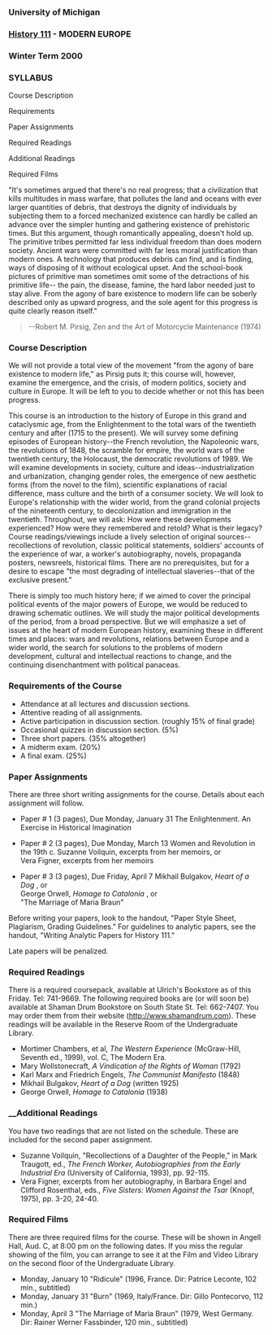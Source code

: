 ### University of Michigan

### [History 111](index.html) \- MODERN EUROPE

### Winter Term 2000



### SYLLABUS



Course Description

Requirements

Paper Assignments

Required Readings

Additional Readings

Required Films

>  

"It's sometimes argued that there's no real progress; that a civilization that
kills multitudes in mass warfare, that pollutes the land and oceans with ever
larger quantities of debris, that destroys the dignity of individuals by
subjecting them to a forced mechanized existence can hardly be called an
advance over the simpler hunting and gathering existence of prehistoric times.
But this argument, though romantically appealing, doesn't hold up. The
primitive tribes permitted far less individual freedom than does modern
society. Ancient wars were committed with far less moral justification than
modern ones. A technology that produces debris can find, and is finding, ways
of disposing of it without ecological upset. And the school-book pictures of
primitive man sometimes omit some of the detractions of his primitive life--
the pain, the disease, famine, the hard labor needed just to stay alive. From
the agony of bare existence to modern life can be soberly described only as
upward progress, and the sole agent for this progress is quite clearly reason
itself."

> \--Robert M. Pirsig, Zen and the Art of Motorcycle Maintenance (1974)



### Course Description

We will not provide a total view of the movement "from the agony of bare
existence to modern life," as Pirsig puts it; this course will, however,
examine the emergence, and the crisis, of modern politics, society and culture
in Europe. It will be left to you to decide whether or not this has been
progress.

This course is an introduction to the history of Europe in this grand and
cataclysmic age, from the Enlightenment to the total wars of the twentieth
century and after (1715 to the present). We will survey some defining episodes
of European history--the French revolution, the Napoleonic wars, the
revolutions of 1848, the scramble for empire, the world wars of the twentieth
century, the Holocaust, the democratic revolutions of 1989. We will examine
developments in society, culture and ideas--industrialization and
urbanization, changing gender roles, the emergence of new aesthetic forms
(from the novel to the film), scientific explanations of racial difference,
mass culture and the birth of a consumer society. We will look to Europe's
relationship with the wider world, from the grand colonial projects of the
nineteenth century, to decolonization and immigration in the twentieth.
Throughout, we will ask: How were these developments experienced? How were
they remembered and retold? What is their legacy? Course readings/viewings
include a lively selection of original sources--recollections of revolution,
classic political statements, soldiers' accounts of the experience of war, a
worker's autobiography, novels, propaganda posters, newsreels, historical
films. There are no prerequisites, but for a desire to escape "the most
degrading of intellectual slaveries--that of the exclusive present."

There is simply too much history here; if we aimed to cover the principal
political events of the major powers of Europe, we would be reduced to drawing
schematic outlines. We will study the major political developments of the
period, from a broad perspective. But we will emphasize a set of issues at the
heart of modern European history, examining these in different times and
places: wars and revolutions, relations between Europe and a wider world, the
search for solutions to the problems of modern development, cultural and
intellectual reactions to change, and the continuing disenchantment with
political panaceas.

### Requirements of the Course

  * Attendance at all lectures and discussion sections. 
  * Attentive reading of all assignments. 
  * Active participation in discussion section. (roughly 15% of final grade) 
  * Occasional quizzes in discussion section. (5%) 
  * Three short papers. (35% altogether) 
  * A midterm exam. (20%) 
  * A final exam. (25%) 

### Paper Assignments

There are three short writing assignments for the course. Details about each
assignment will follow.

  * Paper # 1 (3 pages), Due Monday, January 31  The Enlightenment. An Exercise in Historical Imagination 
  * Paper # 2 (3 pages), Due Monday, March 13  Women and Revolution in the 19th c.  Suzanne Voilquin, excerpts from her memoirs, or  
Vera Figner, excerpts from her memoirs

  * Paper # 3 (3 pages), Due Friday, April 7  Mikhail Bulgakov, _Heart of a Dog_ , or  
George Orwell, _Homage to Catalonia_ , or  
"The Marriage of Maria Braun"  

Before writing your papers, look to the handout, "Paper Style Sheet,
Plagiarism, Grading Guidelines." For guidelines to analytic papers, see the
handout, "Writing Analytic Papers for History 111."

Late papers will be penalized.

### Required Readings

There is a required coursepack, available at Ulrich's Bookstore as of this
Friday. Tel: 741-9669. The following required books are (or will soon be)
available at Shaman Drum Bookstore on South State St. Tel: 662-7407. You may
order them from their website (<http://www.shamandrum.com>). These readings
will be available in the Reserve Room of the Undergraduate Library.

  * Mortimer Chambers, et al, _The Western Experience_ (McGraw-Hill, Seventh ed., 1999), vol. C, The Modern Era. 
  * Mary Wollstonecraft, _A Vindication of the Rights of Woman_ (1792) 
  * Karl Marx and Friedrich Engels, _The Communist Manifesto_ (1848) 
  * Mikhail Bulgakov, _Heart of a Dog_ (written 1925) 
  * George Orwell, _Homage to Catalonia_ (1938) 

### __**Additional Readings**

You have two readings that are not listed on the schedule. These are included
for the second paper assignment.

  * Suzanne Voilquin, "Recollections of a Daughter of the People," in Mark Traugott, ed., _The French Worker, Autobiographies from the Early Industrial Era_ (University of California, 1993), pp. 92-115. 
  * Vera Figner, excerpts from her autobiography, in Barbara Engel and Clifford Rosenthal, eds., _Five Sisters: Women Against the Tsar_ (Knopf, 1975), pp. 3-20, 24-40. 

### Required Films

There are three required films for the course. These will be shown in Angell
Hall, Aud. C, at 8:00 pm on the following dates. If you miss the regular
showing of the film, you can arrange to see it at the Film and Video Library
on the second floor of the Undergraduate Library.

  * Monday, January 10 "Ridicule" (1996, France. Dir: Patrice Leconte, 102 min., subtitled) 
  * Monday, January 31 "Burn" (1969, Italy/France. Dir: Gillo Pontecorvo, 112 min.) 
  * Monday, April 3 "The Marriage of Maria Braun" (1979, West Germany. Dir: Rainer Werner Fassbinder, 120 min., subtitled) 



